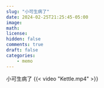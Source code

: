 ```yaml
---
slug: "小可生病了"
date: 2024-02-25T21:25:45-05:00
image: 
math: 
license: 
hidden: false
comments: true
draft: false
categories:
    - memo
--- 
```

小可生病了
{{< video "Kettle.mp4" >}}
